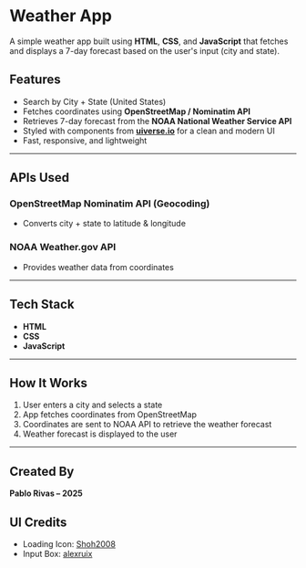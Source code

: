# Weather App

A simple weather app built using **HTML**, **CSS**, and **JavaScript** that fetches and displays a 7-day forecast based on the user's input (city and state).

## Features

- Search by City + State (United States)
- Fetches coordinates using **OpenStreetMap / Nominatim API**
- Retrieves 7-day forecast from the **NOAA National Weather Service API**
- Styled with components from **[uiverse.io](https://uiverse.io)** for a clean and modern UI
- Fast, responsive, and lightweight

---

## APIs Used

### OpenStreetMap Nominatim API (Geocoding)
- Converts city + state to latitude & longitude

### NOAA Weather.gov API
- Provides weather data from coordinates

---

## Tech Stack

- **HTML**
- **CSS**  
- **JavaScript**

---

## How It Works

1. User enters a city and selects a state
2. App fetches coordinates from OpenStreetMap
3. Coordinates are sent to NOAA API to retrieve the weather forecast
4. Weather forecast is displayed to the user

---

## Created By

**Pablo Rivas – 2025**

## UI Credits
- Loading Icon: [Shoh2008](https://uiverse.io/Shoh2008/ugly-elephant-80)
- Input Box: [alexruix](https://uiverse.io/alexruix/evil-parrot-25)
